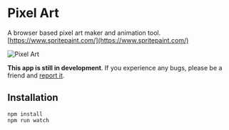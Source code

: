 # Pixel Art

A browser based pixel art maker and animation tool. [https://www.spritepaint.com/](https://www.spritepaint.com/)

![Pixel Art](https://media1.giphy.com/media/lNWs3R5c8FZhY4836f/giphy.gif)


**This app is still in development**. If you experience any bugs, please be a friend and [report it](https://github.com/jonfranco224/pixel-art/issues).

## Installation

```
npm install
npm run watch
```
